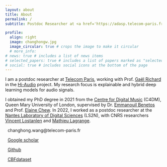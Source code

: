 ```yaml
---
layout: about
title: About
permalink: /
subtitle: Postdoc Researcher at <a href='https://adasp.telecom-paris.fr/'>Telecom Paris</a>

profile:
  align: right
  image: changhongw.jpg
  image_circular: true # crops the image to make it circular
  # more_info:
# news: true # includes a list of news items
# selected_papers: true # includes a list of papers marked as "selected={true}"
# social: true # includes social icons at the bottom of the page
---
```


I am a postdoc researcher at [Telecom Paris](https://adasp.telecom-paris.fr/), working with Prof. [Gaël Richard](https://www.telecom-paris.fr/gael-richard) in the [Hi-Audio](https://tpt-hiaudio.elax.fr/) project. My research focus is explainable and hybrid deep learning models for audio signals.

I obtained my PhD degree in 2021 from the [Centre for Digital Music](https://www.c4dm.eecs.qmul.ac.uk/) (C4DM), Queen Mary University of London, supervised by Dr. [Emmanouil Benetos](http://www.eecs.qmul.ac.uk/~emmanouilb/index.html) and Prof. [Elaine Chew](http://mupae.blogspot.com/p/people.html). In 2022, I worked as a postdoc researcher at the [Nantes Laboratory of Digital Sciences](https://www.ls2n.fr/?lang=en) (LS2N), with CNRS researchers [Vincent Lostanlen](https://www.lostanlen.com/) and [Mathieu Lagrange](https://mathieulagrange.github.io/).

<p align="left"><i class="fa fa-envelope fa-1x"></i>  &nbsp; changhong.wang@telecom-paris.fr</p>

<p align="left"><i class="ai ai-google-scholar ai-1x"></i>  &nbsp; <a href="https://scholar.google.co.uk/citations?user=FLV6gSAAAAAJ&hl=en&oi=ao">Google scholar</a></p>

<p align="left"><i class="fa-brands fa-github"></i>  &nbsp; <a href="https://github.com/changhongw">Github</a></p>

<p align="left"><i class="fa fa-music fa-1x"></i>  &nbsp; <a href="https://zenodo.org/record/5744336">CBFdataset</a></p>


<!-- ![alt text](https://github.com/adam-p/markdown-here/raw/master/src/common/images/icon48.png "Logo Title Text 1") -->